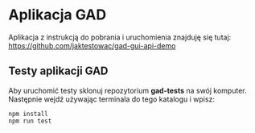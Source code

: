 # Aplikacja GAD

Aplikacja z instrukcją do pobrania i uruchomienia znajduję się tutaj: https://github.com/jaktestowac/gad-gui-api-demo

## Testy aplikacji GAD

Aby uruchomić testy sklonuj repozytorium **gad-tests** na swój komputer. Następnie wejdź używając terminala do tego katalogu i wpisz:

```
npm install
npm run test
```
